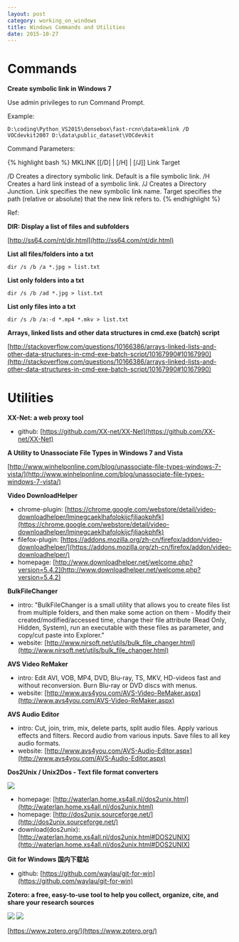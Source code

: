 ```yaml
---
layout: post
category: working_on_windows
title: Windows Commands and Utilities
date: 2015-10-27
---
```


# Commands

**Create symbolic link in Windows 7**

Use admin privileges to run Command Prompt.

Example:

```
D:\coding\Python_VS2015\densebox\fast-rcnn\data>mklink /D VOCdevkit2007 D:\data\public_dataset\VOCdevkit
```

Command Parameters:

{% highlight bash %}
MKLINK [[/D] | [/H] | [/J]] Link Target

/D      Creates a directory symbolic link.  Default is a file
symbolic link.
/H      Creates a hard link instead of a symbolic link.
/J      Creates a Directory Junction.
Link    specifies the new symbolic link name.
Target  specifies the path (relative or absolute) that the new link refers to.
{% endhighlight %}

Ref:

**DIR: Display a list of files and subfolders**

[http://ss64.com/nt/dir.html](http://ss64.com/nt/dir.html)

**List all files/folders into a txt**

```
dir /s /b /a *.jpg > list.txt
```

**List only folders into a txt**

```
dir /s /b /ad *.jpg > list.txt
```

**List only files into a txt**

```
dir /s /b /a:-d *.mp4 *.mkv > list.txt
```

**Arrays, linked lists and other data structures in cmd.exe (batch) script**

[http://stackoverflow.com/questions/10166386/arrays-linked-lists-and-other-data-structures-in-cmd-exe-batch-script/10167990#10167990](http://stackoverflow.com/questions/10166386/arrays-linked-lists-and-other-data-structures-in-cmd-exe-batch-script/10167990#10167990)

# Utilities

**XX-Net: a web proxy tool**

- github: [https://github.com/XX-net/XX-Net](https://github.com/XX-net/XX-Net)

**A Utility to Unassociate File Types in Windows 7 and Vista**

[http://www.winhelponline.com/blog/unassociate-file-types-windows-7-vista/](http://www.winhelponline.com/blog/unassociate-file-types-windows-7-vista/)

**Video DownloadHelper**

- chrome-plugin: [https://chrome.google.com/webstore/detail/video-downloadhelper/lmjnegcaeklhafolokijcfjliaokphfk](https://chrome.google.com/webstore/detail/video-downloadhelper/lmjnegcaeklhafolokijcfjliaokphfk)
- filefox-plugin: [https://addons.mozilla.org/zh-cn/firefox/addon/video-downloadhelper/](https://addons.mozilla.org/zh-cn/firefox/addon/video-downloadhelper/)
- homepage: [http://www.downloadhelper.net/welcome.php?version=5.4.2](http://www.downloadhelper.net/welcome.php?version=5.4.2)

**BulkFileChanger**

- intro: "BulkFileChanger is a small utility that allows you to create files list from multiple folders, 
and then make some action on them - Modify their created/modified/accessed time, 
change their file attribute (Read Only, Hidden, System), 
run an executable with these files as parameter, and copy/cut paste into Explorer."
- website: [http://www.nirsoft.net/utils/bulk_file_changer.html](http://www.nirsoft.net/utils/bulk_file_changer.html)

**AVS Video ReMaker**

- intro: Edit AVI, VOB, MP4, DVD, Blu-ray, TS, MKV, 
HD-videos fast and without reconversion.
Burn Blu-ray or DVD discs with menus.
- website: [http://www.avs4you.com/AVS-Video-ReMaker.aspx](http://www.avs4you.com/AVS-Video-ReMaker.aspx)

**AVS Audio Editor**

- intro: Cut, join, trim, mix, delete parts, split audio files.
Apply various effects and filters. Record audio from various inputs. Save files to all key audio formats.
- website: [http://www.avs4you.com/AVS-Audio-Editor.aspx](http://www.avs4you.com/AVS-Audio-Editor.aspx)

**Dos2Unix / Unix2Dos - Text file format converters**

![](http://dos2unix.sourceforge.net/dos2unix2mac.png)

- homepage: [http://waterlan.home.xs4all.nl/dos2unix.html](http://waterlan.home.xs4all.nl/dos2unix.html)
- homepage: [http://dos2unix.sourceforge.net/](http://dos2unix.sourceforge.net/)
- download(dos2unix): [http://waterlan.home.xs4all.nl/dos2unix.html#DOS2UNIX](http://waterlan.home.xs4all.nl/dos2unix.html#DOS2UNIX)

**Git for Windows 国内下载站**

- github: [https://github.com/waylau/git-for-win](https://github.com/waylau/git-for-win)

**Zotero: a free, easy-to-use tool to help you collect, organize, cite, and share your research sources**

![](https://www.zotero.org/static/images/index/features/capture-research-data.1473223289.png)
![](https://www.zotero.org/static/images/index/features/store-anything.1473223289.png)

[https://www.zotero.org/](https://www.zotero.org/)